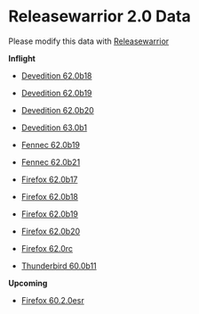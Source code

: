

Releasewarrior 2.0 Data
=======================

Please modify this data with [Releasewarrior](https://github.com/mozilla-releng/releasewarrior-2.0)

**Inflight**

* [Devedition 62.0b18](/inflight/devedition/devedition-devedition-62.0b18.md)

* [Devedition 62.0b19](/inflight/devedition/devedition-devedition-62.0b19.md)

* [Devedition 62.0b20](/inflight/devedition/devedition-devedition-62.0b20.md)

* [Devedition 63.0b1](/inflight/devedition/devedition-devedition-63.0b1.md)

* [Fennec 62.0b19](/inflight/fennec/fennec-beta-62.0b19.md)

* [Fennec 62.0b21](/inflight/fennec/fennec-beta-62.0b21.md)

* [Firefox 62.0b17](/inflight/firefox/firefox-beta-62.0b17.md)

* [Firefox 62.0b18](/inflight/firefox/firefox-beta-62.0b18.md)

* [Firefox 62.0b19](/inflight/firefox/firefox-beta-62.0b19.md)

* [Firefox 62.0b20](/inflight/firefox/firefox-beta-62.0b20.md)

* [Firefox 62.0rc](/inflight/firefox/firefox-release-rc-62.0rc.md)

* [Thunderbird 60.0b11](/inflight/thunderbird/thunderbird-beta-60.0b11.md)

**Upcoming**

* [Firefox 60.2.0esr](/upcoming/firefox/firefox-esr60-60.2.0esr.md)

